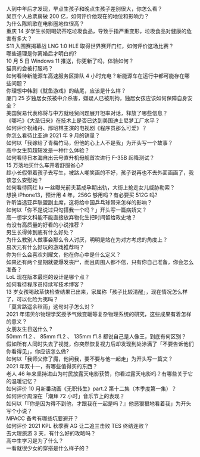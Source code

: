 人到中年后才发现，早点生孩子和晚点生孩子差别很大，你怎么看？  
吴京个人总票房破 200 亿，如何评价他现在的地位和影响力？  
为什么陈凯歌在电影圈地位很高？  
重庆 14 岁学生长期喝奶茶吃垃圾食品，导致手指严重变形，垃圾食品对健康的危害有多大？  
S11 入围赛揭幕战 LNG 1:0 HLE 取得世界赛开门红，如何评价这场比赛？  
哪些道理是你离婚后才明白的?  
10 月 5 日 Windows 11 推送，你更新了吗，体验如何？  
猫真的会被打服吗？  
如何看待新能源车高速服务区排队 4 小时充电？新能源车在运行中都可能存在哪些问题？  
你理想中韩剧《鱿鱼游戏》的结尾，应该是什么样？  
厦门 25 岁独居女孩被中介杀害，嫌疑人已被刑拘，独居女孩应该如何保障自身安全？  
美国贸易代表称将与中方就经贸问题展开坦率对话，释放了哪些信息？  
《哪吒》《大圣归来》在技术上是否已达到美国迪士尼梦工厂水平？  
如何评价祝绪丹、邢昭林主演的电视剧《程序员那么可爱》？  
你怎么看待比亚迪 2021 年 9 月的销量？  
如何以「我嫁给了青梅竹马，但他的心上人不是我」为开头写一个故事？  
高中女生剪超短发是一种什么体验？  
如何看待日本海自出云号直升机母舰首次进行 F-35B 起降测试？  
15 万落地买什么车开着舒服省心?  
趁小长假带着孩子去写生，被路人嘲笑画的不好，孩子说再也不去外面画画了，我该怎么安慰她？  
如何看待网红 lu 一丝曝光前夫葛成孕期出轨，大街上抢走女儿威胁勒索？  
想换 iPhone13，预计用 4 年，256G 够用吗？有必要买 512G 吗?  
许昕当选亚乒联盟副主席，这将给中国乒乓球带来怎样的影响？  
如何以「你不是说过只勾搭我一个吗？」开头写一篇病娇文？  
高一想学文科能不能直接放弃物化生把时间留给政史地？  
有没有高质量的好看的小说推荐？  
男生长得帅到底有什么好处？  
为什么教别人做事会那么令人讨厌，明明是站在为对方考虑的角度上？  
易次元有什么好玩的游戏推荐吗？  
你为什么会喜欢刘耀文，他在你心中是什么定义？  
如果还有两个星期就要爆发丧尸，而且周围人都不信，只有你自己准备，你会怎么准备？  
LoL 现在版本最烂的设计是哪个点？  
如何看待程序员持续写技术博客？  
13 岁女孩喝敌草快检查结果已出来，家属称「孩子比较清醒」，现在情况怎么样了，可以化险为夷吗？  
「莫言路遥余秋雨」这句对子怎么对？  
2021 年诺贝尔物理学奖授予气候变暖等复杂物理系统的研究，这些成果有着怎样的意义？  
女朋友生日送什么 ?  
50mm f1.2 、 85mm f1.2 、 135mm f1.8 都说自己是人像王，到底有何区别？  
假如所有人同时失去了视觉，你突然恢复视力后却发现到处涂满了「不要告诉他们你看得见」，你应该怎么做?  
如何以「我师父修了魔，他问我，要不要与他一起走」为开头写一篇文？  
2021 年双十一，有哪些值得买的东西？  
老人 46 年来坚持进山为村民放露天电影获赞，你看过露天电影吗？有哪些关于它的温暖记忆？  
如何评价 10 月新番动画《无职转生》part.2 第十二集（本季度第一集）？  
如何评价周深在「潮拜 72 小时」音乐节上的表现？  
如何以「『你是因为得不到他，才跟我在一起是吗？』他恶狠狠地看着我」为开头写个小说？  
MPACC 备考有哪些坑要避开？  
如何评价 2021 KPL 秋季赛 AG 让二追三击败 TES 终结连败？  
去大理旅游 3 天，有什么好的攻略吗？  
高中生学习是为了什么？  
一看就很少女的穿搭是什么样子的？  
